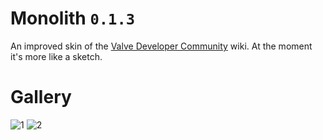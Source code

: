 # Monolith `0.1.3`
An improved skin of the [Valve Developer Community](https://developer.valvesoftware.com) wiki. At the moment it's more like a sketch.

# Gallery
![1](https://user-images.githubusercontent.com/90133781/224769828-6e42f260-e462-4ef6-9b28-bcbd04b1c8b4.png)
![2](https://user-images.githubusercontent.com/90133781/224769843-a1789a84-dd60-494a-b379-41b7f5d08bb8.png)
